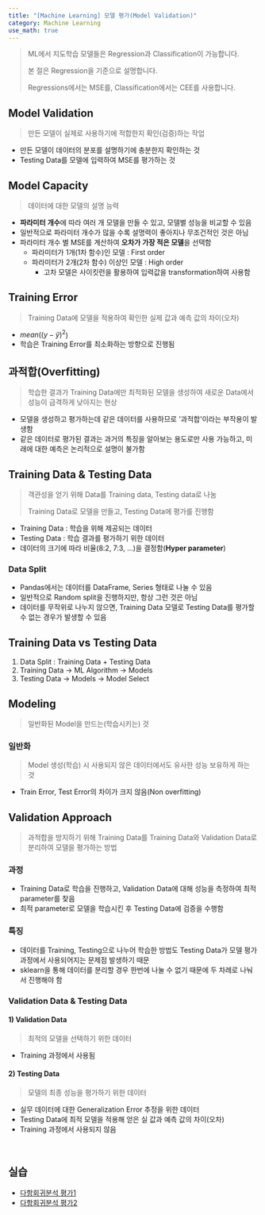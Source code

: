 ```yaml
---
title: "[Machine Learning] 모델 평가(Model Validation)"
category: Machine Learning
use_math: true
---
```


> ML에서 지도학습 모델들은 Regression과 Classification이 가능합니다.
> 
> 본 절은 Regression을 기준으로 설명합니다.
> 
> Regressions에서는 MSE를, Classification에서는 CEE를 사용합니다.

## Model Validation
> 만든 모델이 실제로 사용하기에 적합한지 확인(검증)하는 작업

- 만든 모델이 데이터의 분포를 설명하기에 충분한지 확인하는 것
- Testing Data를 모델에 입력하여 MSE를 평가하는 것  

## Model Capacity
> 데이터에 대한 모델의 설명 능력

- **파라미터 개수**에 따라 여러 개 모델을 만들 수 있고, 모델별 성능을 비교할 수 있음
- 일반적으로 파라미터 개수가 많을 수록 설명력이 좋아지나 무조건적인 것은 아님
- 파라미터 개수 별 MSE를 계산하여 **오차가 가장 적은 모델**을 선택함
    - 파라미터가 1개(1차 함수)인 모델 : First order
    - 파라미터가 2개(2차 함수) 이상인 모델 : High order
        - 고차 모델은 사이킷런을 활용하여 입력값을 transformation하여 사용함

## Training Error
> Training Data에 모델을 적용하여 확인한 실제 값과 예측 값의 차이(오차)

- $mean((y-\hat{y})^2$)
- 학습은 Training Error를 최소화하는 방향으로 진행됨

## 과적합(Overfitting)
> 학습한 결과가 Training Data에만 최적화된 모델을 생성하여 새로운 Data에서 성능이 급격하게 낮아지는 현상

- 모델을 생성하고 평가하는데 같은 데이터를 사용하므로 '과적합'이라는 부작용이 발생함
- 같은 데이터로 평가된 결과는 과거의 특징을 알아보는 용도로만 사용 가능하고, 미래에 대한 예측은 논리적으로 설명이 불가함

## Training Data & Testing Data
> 객관성을 얻기 위해 Data를 Training data, Testing data로 나눔
> 
> Training Data로 모델을 만들고, Testing Data에 평가를 진행함

- Training Data : 학습을 위해 제공되는 데이터
- Testing Data : 학습 결과를 평가하기 위한 데이터
- 데이터의 크기에 따라 비율(8:2, 7:3, ...)을 결정함(**Hyper parameter**)

### Data Split
- Pandas에서는 데이터를 DataFrame, Series 형태로 나눌 수 있음
- 일반적으로 Random split을 진행하지만, 항상 그런 것은 아님
- 데이터를 무작위로 나누지 않으면, Training Data 모델로 Testing Data를 평가할 수 없는 경우가 발생할 수 있음

## Training Data vs Testing Data
1. Data Split : Training Data + Testing Data
2. Training Data -> ML Algorithm -> Models
3. Testing Data -> Models -> Model Select

## Modeling
> 일반화된 Model을 만드는(학습시키는) 것

### 일반화
> Model 생성(학습) 시 사용되지 않은 데이터에서도 유사한 성능 보유하게 하는 것

- Train Error, Test Error의 차이가 크지 않음(Non overfitting)

## Validation Approach
> 과적합을 방지하기 위해 Training Data를 Training Data와 Validation Data로 분리하여 모델을 평가하는 방법

### 과정
- Training Data로 학습을 진행하고, Validation Data에 대해 성능을 측정하여 최적 parameter를 찾음
- 최적 parameter로 모델을 학습시킨 후 Testing Data에 검증을 수행함

### 특징
- 데이터를 Training, Testing으로 나누어 학습한 방법도 Testing Data가 모델 평가 과정에서 사용되어지는 문제점 발생하기 때문
- sklearn을 통해 데이터를 분리할 경우 한번에 나눌 수 없기 때문에 두 차례로 나눠서 진행해야 함

### Validation Data & Testing Data

#### 1) Validation Data 
> 최적의 모델을 선택하기 위한 데이터

- Training 과정에서 사용됨

#### 2) Testing Data
> 모델의 최종 성능을 평가하기 위한 데이터

- 실무 데이터에 대한 Generalization Error 추정을 위한 데이터
- Testing Data에 최적 모델을 적용해 얻은 실 값과 예측 값의 차이(오차)
- Training 과정에서 사용되지 않음

<br>

## 실습
- <a href="https://colab.research.google.com/drive/1hB-mGRKKaiIQnQbYSqfrt-3E_D92nbfp?usp=sharing">다항회귀분석 평가1</a>
- <a href="https://colab.research.google.com/drive/1NrdDQbSG7xdKuTvfPMprDwl93vge5wf_?usp=sharing">다항회귀분석 평가2</a>

